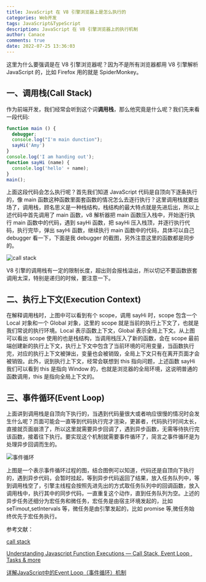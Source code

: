 ```yaml
---
title: JavaScript 在 V8 引擎浏览器上是怎么执行的
categories: Web开发
tags: JavaScript&TypeScript
description: JavaScript 在 V8 引擎浏览器上的执行机制
author: Canace
comments: true
date: 2022-07-25 13:36:03
---
```

这里为什么要强调是在 V8 引擎浏览器呢？因为不是所有浏览器都用 V8 引擎解析 JavaScript 的，比如 Firefox 用的就是 SpiderMonkey。

## 一、调用栈(Call Stack)

作为前端开发，我们经常会听到这个词**调用栈**，那么他究竟是什么呢？我们先来看一段代码:

```jsx
function main () {
  debugger;
  console.log("I'm main dunction");
  sayHi('Amy')
}
console.log('I am handing out');
function sayHi (name) {
  console.log('hello' + name);
}
main();
```

上面这段代码会怎么执行呢？首先我们知道 JavaScript 代码是自顶向下逐条执行的，像 main 函数这种函数里面套函数的情况怎么去逐行执行？这里调用栈就要出场了，调用栈，顾名思义是一种栈结构，栈结构的最大特点就是先进后出，所以上述代码中首先调用了 main 函数，v8 解析器把 main 函数压入栈中，开始逐行执行 main 函数中的代码，遇到 sayHi 函数，把 sayHi 压入栈顶，并逐行执行代码，执行完毕，弹出 sayHi 函数，继续执行 main 函数中的代码，具体可以自己 debugger 看一下，下面是我 debugger 的截图，另外注意这里的函数都是同步的。

![call stack](https://s3.us-west-2.amazonaws.com/secure.notion-static.com/ac6e2188-cd01-472b-ba99-527e183223f8/Untitled.png?X-Amz-Algorithm=AWS4-HMAC-SHA256&X-Amz-Content-Sha256=UNSIGNED-PAYLOAD&X-Amz-Credential=AKIAT73L2G45EIPT3X45%2F20220725%2Fus-west-2%2Fs3%2Faws4_request&X-Amz-Date=20220725T054118Z&X-Amz-Expires=86400&X-Amz-Signature=67bd07de9f6705ff0d421057859c535664c1e4e8b8ed550c036ce20d1155d3b1&X-Amz-SignedHeaders=host&response-content-disposition=filename%20%3D%22Untitled.png%22&x-id=GetObject)

V8 引擎的调用栈有一定的限制长度，超出则会报栈溢出，所以切记不要函数嵌套调用太深，特别是递归的时候，要注意一下。

## 二、执行上下文(Execution Context)

在解释调用栈时，上图中可以看到有个 scope，调用 sayHi 时，scope 包含一个 Local 对象和一个 Global 对象，这里的 scope 就是当前的执行上下文了，也就是我们常说的执行环境。Local 表示函数上下文，Global 表示全局上下文。从上图可以看出 scope 使用的也是栈结构，当调用栈压入了新的函数，会在 scope 最前端创建新的执行上下文，执行上下文中包含了当前环境的可用变量，当函数执行完，对应的执行上下文被弹出，变量也会被销毁，全局上下文只有在离开页面才会被销毁。此外，说到执行上下文，经常会联想到 this 指向问题，上述函数 sayHi 我们可以看到 this 是指向 Window 的，也就是浏览器的全局环境，这说明普通的函数调用，this 是指向全局上下文的。

## 三、事件循环(Event Loop)

上面讲到调用栈是自顶向下执行的，当遇到代码量很大或者响应很慢的情况时会发生什么呢？页面可能会一直等到代码执行完才渲染，更甚者，代码执行时间太长，直接就页面崩溃了，所以这里就需要异步回调了，遇到异步函数，无需等待执行完该函数，接着往下执行。要实现这个机制就需要事件循环了，简言之事件循环是为处理异步回调而生的。

![事件循环](https://s3.us-west-2.amazonaws.com/secure.notion-static.com/ba675e30-ab07-4476-9a2b-21a7632e1778/Untitled.png?X-Amz-Algorithm=AWS4-HMAC-SHA256&X-Amz-Content-Sha256=UNSIGNED-PAYLOAD&X-Amz-Credential=AKIAT73L2G45EIPT3X45%2F20220725%2Fus-west-2%2Fs3%2Faws4_request&X-Amz-Date=20220725T054148Z&X-Amz-Expires=86400&X-Amz-Signature=055c6d941dbfda43c04478f836d35f5ada56a02688b830862951e2b0f9d82eb8&X-Amz-SignedHeaders=host&response-content-disposition=filename%20%3D%22Untitled.png%22&x-id=GetObject)

上图是一个表示事件循环过程的图，结合图例可以知道，代码还是自顶向下执行的，遇到异步代码，会暂时挂起，等到异步代码返回了结果，放入任务队列中，等到调用栈空了，引擎主线程会按照先进先出的方式取任务队列中的回调函数，放入调用栈中，执行其中的同步代码，一直重复这个动作，直到任务队列为空。上述的异步任务还细分为宏任务和微任务，宏任务是由宿主环境发起的，比如 seTimout,setIntervals 等，微任务是由引擎发起的，比如 promise 等,微任务始终优先于宏任务执行。

参考文献：

[call stack](https://developer.mozilla.org/en-US/docs/Glossary/Call_stack)

[Understanding Javascript Function Executions — Call Stack, Event Loop , Tasks & more](https://medium.com/@gaurav.pandvia/understanding-javascript-function-executions-tasks-event-loop-call-stack-more-part-1-5683dea1f5ec)

[详解JavaScript中的Event Loop（事件循环）机制](https://zhuanlan.zhihu.com/p/33058983)